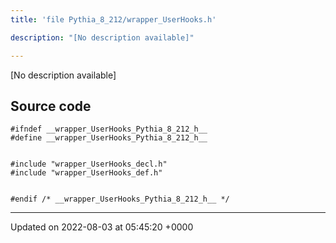 ```yaml
---
title: 'file Pythia_8_212/wrapper_UserHooks.h'

description: "[No description available]"

---
```







[No description available]




## Source code

```
#ifndef __wrapper_UserHooks_Pythia_8_212_h__
#define __wrapper_UserHooks_Pythia_8_212_h__


#include "wrapper_UserHooks_decl.h"
#include "wrapper_UserHooks_def.h"


#endif /* __wrapper_UserHooks_Pythia_8_212_h__ */
```


-------------------------------

Updated on 2022-08-03 at 05:45:20 +0000

